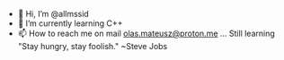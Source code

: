 - 👋 Hi, I’m @allmssid
- 🌱 I’m currently learning C++
- 📫 How to reach me on mail olas.mateusz@proton.me
...
  Still learning
  "Stay hungry, stay foolish." ~Steve Jobs 


